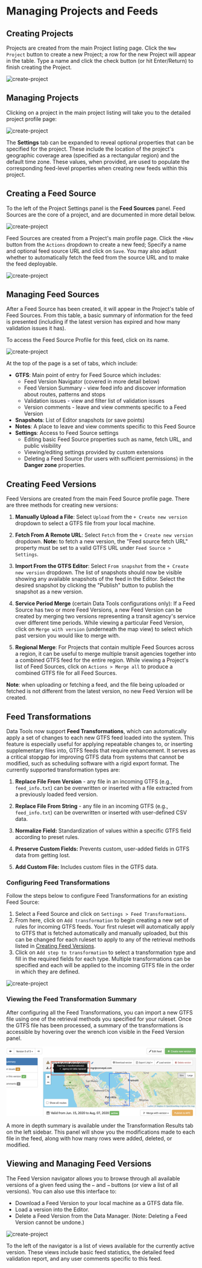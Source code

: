 # Managing Projects and Feeds

## Creating Projects

Projects are created from the main Project listing page. Click the `New Project` button to create a new Project; a row for the new Project will appear in the table. Type a name and click the check button (or hit Enter/Return) to finish creating the Project.

![create-project](https://datatools-builds.s3.amazonaws.com/docs/intro/create-project.png)

## Managing Projects

Clicking on a project in the main project listing will take you to the detailed project profile page:

![create-project](https://datatools-builds.s3.amazonaws.com/docs/intro/project-settings.png)

The **Settings** tab can be expanded to reveal optional properties that can be specified for the project. These include the location of the project's geographic coverage area (specified as a rectangular region) and the default time zone. These values, when provided, are used to populate the corresponding feed-level properties when creating new feeds within this project.

## Creating a Feed Source

To the left of the Project Settings panel is the **Feed Sources** panel. Feed Sources are the core of a project, and are documented in more detail below. 

![create-project](https://datatools-builds.s3.amazonaws.com/docs/intro/project-feed-sources.png)

Feed Sources are created from a Project's main profile page. Click the `+New` button from the `Actions` dropdown to create a new feed; Specify a name and optional feed source URL and click on `Save`. You may also adjust whether to automatically fetch the feed from the source URL and to make the feed deployable. 

![create-project](https://datatools-builds.s3.amazonaws.com/docs/intro/create-feed-source.png)

## Managing Feed Sources

After a Feed Source has been created, it will appear in the Project's table of Feed Sources. From this table, a basic summary of information for the feed is presented (including if the latest version has expired and how many validation issues it has).

To access the Feed Source Profile for this feed, click on its name. 

![create-project](https://datatools-builds.s3.amazonaws.com/docs/intro/feed-profile.png)

At the top of the page is a set of tabs, which include:

- **GTFS**: Main point of entry for Feed Source which includes:
    - Feed Version Navigator (covered in more detail below)
    - Feed Version Summary - view feed info and discover information about routes, patterns and stops
    - Validation issues - view and filter list of validation issues
    - Version comments - leave and view comments specific to a Feed Version
- **Snapshots**: List of Editor snapshots (or save points)
- **Notes**: A place to leave and view comments specific to this Feed Source
- **Settings**: Access to Feed Source settings
    - Editing basic Feed Source properties such as name, fetch URL, and public visibility
    - Viewing/editing settings provided by custom extensions
    - Deleting a Feed Source (for users with sufficient permissions) in the **Danger zone** properties.

## Creating Feed Versions

Feed Versions are created from the main Feed Source profile page. There are three methods for creating new versions:

1. **Manually Upload a File**: Select `Upload` from the `+ Create new version` dropdown to select a GTFS file from your local machine.

2. **Fetch From A Remote URL**: Select `Fetch` from the `+ Create new version` dropdown. **Note:** to fetch a new version, the "Feed source fetch URL" property must be set to a valid GTFS URL under `Feed Source > Settings`.

3. **Import From the GTFS Editor**: Select `From snapshot` from the `+ Create new version` dropdown. The list of snapshots should now be visible showing any available snapshots of the feed in the Editor. Select the desired snapshot by clicking the "Publish" button to publish the snapshot as a new version.

4. **Service Period Merge** (certain Data Tools configurations only): If a Feed Source has two or more Feed Versions, a new Feed Version can be created by merging two versions representing a transit agency's service over different time periods. While viewing a particular Feed Version, click on `Merge with version` (underneath the map view) to select which past version you would like to merge with.

5. **Regional Merge**: For Projects that contain multiple Feed Sources across a region, it can be useful to merge multiple transit agencies together into a combined GTFS feed for the entire region. While viewing a Project's list of Feed Sources, click on `Actions > Merge all` to produce a combined GTFS file for all Feed Sources.

**Note**: when uploading or fetching a feed, and the file being uploaded or fetched is not different from the latest version, no new Feed Version will be created.

## Feed Transformations

Data Tools now support **Feed Transformations**, which can automatically apply a set of changes to each new GTFS feed loaded into the system. This feature is especially useful for applying repeatable changes to, or inserting supplementary files into, GTFS feeds that require enhancement. It serves as a critical stopgap for improving GTFS data from systems that cannot be modified, such as scheduling software with a rigid export format. The currently supported transformation types are:

1. **Replace File From Version** - any file in an incoming GTFS (e.g., `feed_info.txt`) can be overwritten or inserted with a file extracted from a previously loaded feed version.

2. **Replace File From String** - any file in an incoming GTFS (e.g., `feed_info.txt`) can be overwritten or inserted with user-defined CSV data.

3. **Normalize Field:** Standardization of values within a specific GTFS field according to preset rules.

4. **Preserve Custom Fields:** Prevents custom, user-added fields in GTFS data from getting lost.

5. **Add Custom File:** Includes custom files in the GTFS data.

### Configuring Feed Transformations

Follow the steps below to configure Feed Transformations for an existing Feed Source:

1. Select a Feed Source and click on `Settings > Feed Transformations`.
2. From here, click on `Add transformation` to begin creating a new set of rules for incoming GTFS feeds. Your first ruleset will automatically apply to GTFS that is fetched automatically and manually uploaded, but this can be changed for each ruleset to apply to any of the retrieval methods listed in [Creating Feed Versions](#creating-feed-versions).
3. Click on `Add step to transformation` to select a transformation type and fill in the required fields for each type. Multiple transformations can be specified and each will be applied to the incoming GTFS file in the order in which they are defined.

![create-project](https://datatools-builds.s3.amazonaws.com/docs/intro/configure-feed-transformations.png)

### Viewing the Feed Transformation Summary

After configuring all the Feed Transformations, you can import a new GTFS file using one of the retrieval methods you specified for your ruleset. Once the GTFS file has been processed, a summary of the transformations is accessible by hovering over the wrench icon visible in the Feed Version panel.

![screenshot](../img/feed-transformation-summary.png)

A more in depth summary is available under the Transformation Results tab on the left sidebar. This panel will show you the modifications made to each file in the feed, along with how many rows were added, deleted, or modified. 

## Viewing and Managing Feed Versions

The Feed Version navigator allows you to browse through all available versions of a given feed using the `←` and `→` buttons (or view a list of all versions). You can also use this interface to:

- Download a Feed Version to your local machine as a GTFS data file.
- Load a version into the Editor.
- Delete a Feed Version from the Data Manager. (Note: Deleting a Feed Version cannot be undone.)

![create-project](https://datatools-builds.s3.amazonaws.com/docs/intro/feed-profile.png)

To the left of the navigator is a list of views available for the currently active version. These views include basic feed statistics, the detailed feed validation report, and any user comments specific to this feed.
